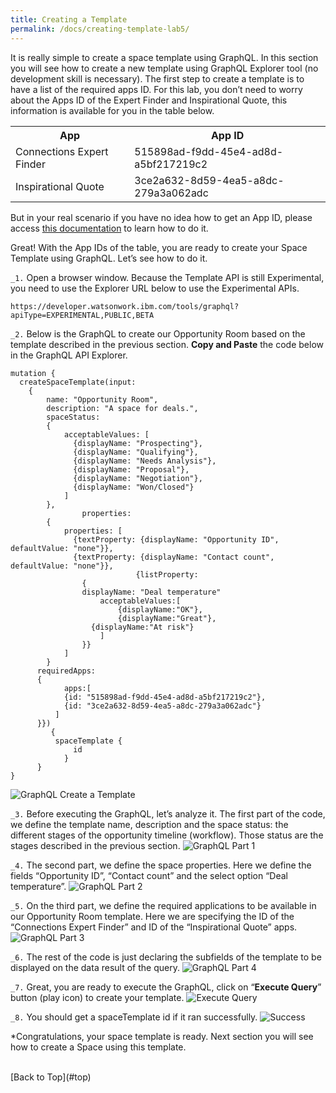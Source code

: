 ```yaml
---
title: Creating a Template
permalink: /docs/creating-template-lab5/
---
```


<a name="top"/>

It is really simple to create a space template using GraphQL.  In this section you will see how to create a new template using GraphQL Explorer tool (no development skill is necessary). The first step to create a template is to have a list of the required apps ID. For this lab, you don’t need to worry about the Apps ID of the Expert Finder and Inspirational Quote, this information is available for you in the table below.

<table width=60%>
<th>App</th>
<th>App ID</th>
<tr>
<td>Connections Expert Finder</td>
<td>515898ad-f9dd-45e4-ad8d-a5bf217219c2</td>
</tr>
<tr>
<td>Inspirational Quote</td>
<td>3ce2a632-8d59-4ea5-a8dc-279a3a062adc</td>
</tr>
</table>

<p/>
But in your real scenario if you have no idea how to get an App ID, please access <a href="https://ibm.box.com/s/l3bua922bvyhxm9m7nfiguhc56ervy85">this documentation</a> to learn how to do it.
<p/>
 Great! With the App IDs of the table, you are ready to create your Space Template using GraphQL. Let’s see how to do it.

`_1.` Open a browser window. Because the Template API is still Experimental, you need to use the Explorer URL below to use the Experimental APIs.
```
https://developer.watsonwork.ibm.com/tools/graphql?apiType=EXPERIMENTAL,PUBLIC,BETA
```

`_2.` Below is the GraphQL to create our Opportunity Room based on the template described in the previous section. **Copy and Paste** the code below in the GraphQL API Explorer.
```
mutation {
  createSpaceTemplate(input:
    {
      	name: "Opportunity Room",
      	description: "A space for deals.",
      	spaceStatus:
      	{
          	acceptableValues: [
              {displayName: "Prospecting"},
              {displayName: "Qualifying"},
              {displayName: "Needs Analysis"},
              {displayName: "Proposal"},
              {displayName: "Negotiation"},
              {displayName: "Won/Closed"}
            ]
        },
				properties:
      	{
          	properties: [
              {textProperty: {displayName: "Opportunity ID", defaultValue: "none"}},
              {textProperty: {displayName: "Contact count", defaultValue: "none"}},
 							{listProperty:
                {
                displayName: "Deal temperature"
          			acceptableValues:[
            			{displayName:"OK"},
            			{displayName:"Great"},
                  {displayName:"At risk"}
          			]
                }}  
            ]
        }
      requiredApps:
      {
        	apps:[
            {id: "515898ad-f9dd-45e4-ad8d-a5bf217219c2"},
            {id: "3ce2a632-8d59-4ea5-a8dc-279a3a062adc"}
          ]
      }})
	     {
          spaceTemplate {
              id
            }
      }
}
```
![GraphQL Create a Template](../images/lab5/graphql-create-template.png)


`_3.` Before executing the GraphQL, let’s analyze it. The first part of the code, we define the template name, description and the space status: the different stages of the opportunity timeline (workflow). Those status are the stages described in the previous section.
![GraphQL Part 1](../images/lab5/graphql-part1.png)

`_4.` The second part, we define the space properties. Here we define the fields “Opportunity ID”, “Contact count” and the select option “Deal temperature”.
![GraphQL Part 2](../images/lab5/graphql-part2.png)

`_5.` On the third part, we define the required applications to be available in our Opportunity Room template.  Here we are specifying the ID of the “Connections Expert Finder” and ID of the “Inspirational  Quote” apps.
![GraphQL Part 3](../images/lab5/graphql-part3.png)

`_6.` The rest of the code is just declaring the subfields of the template to be displayed on the data result of the query.
![GraphQL Part 4](../images/lab5/graphql-part4.png)

`_7.` Great, you are ready to execute the GraphQL, click on “**Execute Query**” button (play icon) to create your template.
![Execute Query](../images/lab5/execute-query.png)

`_8.` You should get a spaceTemplate id if it ran successfully.
![Success](../images/lab5/template-success.png)

*Congratulations, your space template is ready. Next section you will see how to create a Space using this template.

<br/>
[Back to Top](#top)  
